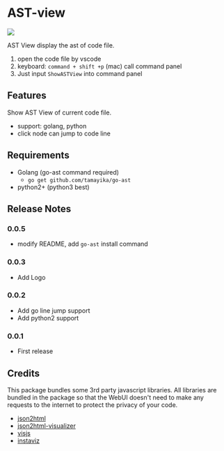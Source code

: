 # AST-view

![](https://ast-view.gallerycdn.vsassets.io/extensions/ast-view/72003873)


AST View display the ast of code file.

1. open the code file by vscode 
2. keyboard: `command + shift +p` (mac) call command panel
3. Just input  `ShowASTView` into command panel


## Features

Show AST View of current code file.

- support: golang, python
- click node can jump to code line

## Requirements

-  Golang (go-ast command required)
   -  `go get github.com/tamayika/go-ast` 
-  python2+ (python3 best)

## Release Notes

### 0.0.5
- modify README, add `go-ast` install command
### 0.0.3
- Add Logo

### 0.0.2 
- Add go line jump support
- Add python2 support

### 0.0.1 
- First release

## Credits 

This package bundles some 3rd party javascript libraries. All libraries are bundled in the package so that the WebUI doesn't need to make any requests to the internet to protect the privacy of your code.

- [json2html](https://json2html.com/)
- [json2html-visualizer](http://visualizer.json2html.com/)
- [visjs](http://visjs.org/)
- [instaviz](https://github.com/tonybaloney/instaviz)
